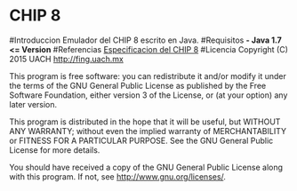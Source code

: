 CHIP 8
===
#Introduccion
Emulador del CHIP 8 escrito en Java.
#Requisitos
**- Java 1.7 <= Version**
#Referencias
[Especificacion del CHIP 8](http://devernay.free.fr/hacks/chip8/C8TECH10.HTM)
#Licencia
Copyright (C) 2015 UACH <http://fing.uach.mx>

This program is free software: you can redistribute it and/or modify
it under the terms of the GNU General Public License as published by
the Free Software Foundation, either version 3 of the License, or
(at your option) any later version.

This program is distributed in the hope that it will be useful,
but WITHOUT ANY WARRANTY; without even the implied warranty of
MERCHANTABILITY or FITNESS FOR A PARTICULAR PURPOSE.  See the
GNU General Public License for more details.

You should have received a copy of the GNU General Public License
along with this program.  If not, see <http://www.gnu.org/licenses/>.
